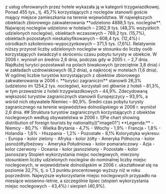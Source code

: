 <!-- Page: 3 -->  z usług oferowanych przez hotele wykazała ją w kategorii trzygwiazdkowej. Ponad 455 tys., tj. 45,7% korzystających z noclegów stanowili goście mający miejsce zamieszkania na terenie województwa.  W największych obiektach zbiorowego zakwaterowania **udzielono 4888,5 tys. noclegów**. Najwięcej noclegów udzielono w hotelach – 2362,9 tys. (48,3% wszystkich udzielonych noclegów), obiektach wczasowych – 769,2 tys. (15,7%), obiektach pozostałych nieskalsyfikowanych – 608,4 tys. (12,4%) i ośrodkach szkoleniowo-wypoczynkowych – 371,5 tys. (7,6%).  Relatywnie niższy przyrost liczby udzielonych noclegów w stosunku do liczby osób korzystających świadczył o skróceniu czasu pobytu turysty w obiekcie. W 2006 r. wynosił on średnio 2,6 dnia, podczas gdy w 2005 r. – 2,7 dnia. Najdłużej turyści pozostawali na polach biwakowych (przeciętnie 3,8 dnia) i w zakładach uzdrowiskowych (8,2 dnia), a najkrócej w motelach (1,6 dnia).  W ogólnej liczbie turystów korzystających z obiektów zbiorowego zakwaterowania w 2006 r. **turyści zagraniczni** stanowili 26,3% (udzielono im 1254,2 tys. noclegów), korzystali oni głównie z hoteli – 81,3%, w tym przeważnie z hoteli trzygwiazdkowych – 44,9%. Zdecydowaną większość turystów zagranicznych stanowili Europejczycy – 93,9%, a wśród nich obywatele Niemiec – 80,9%. Średni czas pobytu turysty zagranicznego na terenie województwa dolnośląskiego w 2006 r. wyniósł 2,6 dnia.  ## Struktura turystów zagranicznych korzystających z obiektów noclegowych według obywatelstwa w 2006 r.  ![Pie chart showing distribution of foreign tourists by nationality]("image01")  **Legenda:** - Niemcy - 80,7% - Wielka Brytania - 4,7% - Włochy - 1,9% - Francja - 1,8% - Holandia - 1,6% - Hiszpania - 1,2% - Pozostałe - 8,1%  Kolorystyka wykresu: - Europa - kolor zielony - Afryka - kolor żółty - Ameryka Północna - kolor jasnożółty/beżowy - Ameryka Południowa - kolor pomarańczowy - Azja - kolor czerwony - Oceania - kolor jasnozielony - Pozostałe - kolor jasnoszary  Stopień wykorzystania miejsc noclegowych, mierzony stosunkiem liczby udzielonych noclegów do nominalnej liczby miejsc noclegowych, w województwie dolnośląskim w 2006 r. ukształtował się na poziomie 32,7%, tj. o 1,3 punktu procentowego wyższy niż w roku poprzednim. Najwyższe wykorzystanie miejsc noclegowych przypadło na miesiące wiosenno-letnie, a szczególnie lipiec (stopień wykorzystania miejsc noclegowych - 43,4%) i sierpień (40,9%).

